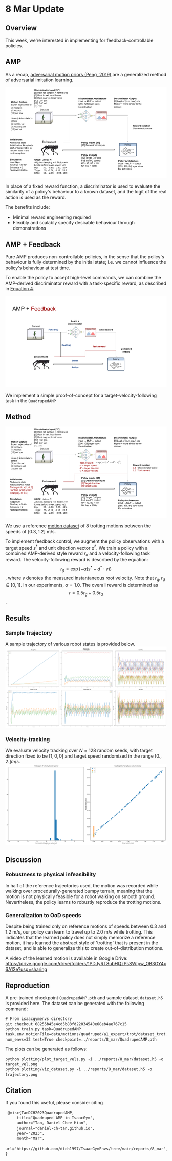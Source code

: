 # 8 Mar Update

## Overview

This week, we're interested in implementing  for feedback-controllable policies. 



## AMP

As a recap, [adversarial motion priors (Peng, 2019)](https://arxiv.org/abs/2104.02180) are a generalized method of adversarial imitation learning. 

![](figures/amp.png)

In place of a fixed reward function, a discriminator is used to evaluate the similarity of a policy's behaviour to a known dataset, and the logit of the real action is used as the reward. 

The benefits include: 
- Minimal reward engineering required
- Flexibly and scalably specify desirable behaviour through demonstrations

## AMP + Feedback 

Pure AMP produces non-controllable policies, in the sense that the policy's behaviour is fully determined by the initial state; i.e. we cannot influence the policy's behaviour at test time. 

To enable the policy to accept high-level commands, we can combine the AMP-derived discriminator reward with a task-specific reward, as described in [Equation 4](https://arxiv.org/abs/2104.02180). 

![](figures/amp_task_overview.png)

We implement a simple proof-of-concept for a target-velocity-following task in the `QuadrupedAMP` 

## Method

![](figures/amp_task_detailed.png)

We use a reference [motion dataset](../../isaacgymenvs/data/motions/quadruped/a1_expert/trot/dataset_trot.yaml) of 8 trotting motions between the speeds of $[0.3, 1.2]$ m/s. 

To implement feedback control, we augment the policy observations with a target speed $s^*$ and unit direction vector $d^*$. We train a policy with a combined AMP-derived style reward $r_d$ and a velocity-following task reward. The velocity-following reward is described by the equation: $$r_{g} = \exp(-\alpha(s^* - d^* \cdot v)) $$, where $v$ denotes the measured instantaneous root velocity. Note that $r_g, r_d \in [0,1]$. In our experiments, $\alpha = 1.0$. The overall reward is determined as $$ r = 0.5 r_g + 0.5 r_d $$. 

## Results

### Sample Trajectory
A sample trajectory of various robot states is provided below. 
![](figures/trajectory.png)

### Velocity-tracking
We evaluate velocity tracking over $N=128$ random seeds, with target direction fixed to be $[1, 0, 0]$ and target speed randomized in the range $[0., 2.] m/s$.
![](figures/target_vel.png)

## Discussion

### Robustness to physical infeasibility
In half of the reference trajectories used, the motion was recorded while walking over procedurally-generated bumpy terrain, meaning that the motion is not physically feasible for a robot walking on smooth ground. Nevertheless, the policy learns to robustly reproduce the trotting motions. 

### Generalization to OoD speeds
Despite being trained only on reference motions of speeds between 0.3 and 1.2 m/s, our policy can learn to travel up to 2.0 m/s while trotting. This indicates that the learned policy does not simply memorize a reference motion, it has learned the abstract style of 'trotting' that is present in the dataset, and is able to generalize this to create out-of-distribution motions.  

A video of the learned motion is available in Google Drive: https://drive.google.com/drive/folders/1PDJyRT8ubHQzPsSWIpw_OB3GY4x6A12e?usp=sharing

## Reproduction

A pre-trained checkpoint `QuadrupedAMP.pth` and sample dataset `dataset.h5` is provided here. The dataset can be generated with the following command:

```
# From isaacgymenvs directory
git checkout 68255b45e4cd5b83fd22034540e68eb4ae767c15
python train.py task=QuadrupedAMP task.env.motionFile=data/motions/quadruped/a1_expert/trot/dataset_trot.yaml num_envs=32 test=True checkpoint=../reports/8_mar/QuadrupedAMP.pth
```

The plots can be generated as follows:
```
python plotting/plot_target_vels.py -i ../reports/8_mar/dataset.h5 -o target_vel.png
python plotting/viz_dataset.py -i ../reports/8_mar/dataset.h5 -o trajectory.png
```

## Citation

If you found this useful, please consider citing
```
 @misc{TanDCH2023QuadrupedAMP, 
     title="Quadruped AMP in IsaacGym", 
     author="Tan, Daniel Chee Hian",
     journal="daniel-ch-tan.github.io",
     year="2023",
     month="Mar",
     url="https://github.com/dtch1997/IsaacGymEnvs/tree/main/reports/8_mar", 
}
```
